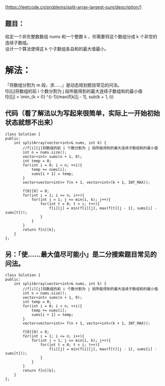 [https://leetcode.cn/problems/split-array-largest-sum/description/]  
## 题目：  
给定一个非负整数数组 nums 和一个整数 k ，你需要将这个数组分成 k 个非空的连续子数组。    
设计一个算法使得这 k 个子数组各自和的最大值最小。    
  
    
# 解法：  
「将数组分割为 m 段，求……」是动态规划题目常见的问法。  
f[i][j]将数组的前 i 个数分割为 j 段所能得到的最大连续子数组和的最小值     
f[i][j] = \min_{k = 0} ^{i-1}(max(f[k][j - 1], sub(k + 1, i)) 
  
  
  

## 代码（看了解法以为写起来很简单，实际上一开始初始状态就想不出来）
```
class Solution {
public:
    int splitArray(vector<int>& nums, int k) {
        //f[i][j]将数组的前 i 个数分割为 j 段所能得到的最大连续子数组和的最小值
        int n = nums.size();
        vector<int> sums(n + 1, 0);
        int temp = 0;
        for(int i = 0; i < n; ++i){
            temp += nums[i];
            sums[i + 1] = temp;
        }
        vector<vector<int>> f(n + 1, vector<int>(k + 1, INT_MAX));

        f[0][0] = 0;
        for(int i = 1; i <= n; i++){
            for(int j = 1; j <= min(i, k); j++){
                for(int t = 0; t < i; t++){
                    f[i][j] = min(f[i][j], max(f[t][j - 1], sums[i] - sums[t]));
                }
            }
        }
        return f[n][k];
    }
};
```

## 另：「使……最大值尽可能小」是二分搜索题目常见的问法。
```
class Solution {
public:
    int splitArray(vector<int>& nums, int k) {
        //f[i][j]将数组的前 i 个数分割为 j 段所能得到的最大连续子数组和的最小值
        int n = nums.size();
        vector<int> sums(n + 1, 0);
        int temp = 0;
        for(int i = 0; i < n; ++i){
            temp += nums[i];
            sums[i + 1] = temp;
        }
        vector<vector<int>> f(n + 1, vector<int>(k + 1, INT_MAX));

        f[0][0] = 0;
        for(int i = 1; i <= n; i++){
            for(int j = 1; j <= min(i, k); j++){
                for(int t = 0; t < i; t++){
                    f[i][j] = min(f[i][j], max(f[t][j - 1], sums[i] - sums[t]));
                }
            }
        }
        return f[n][k];
    }
};
```

